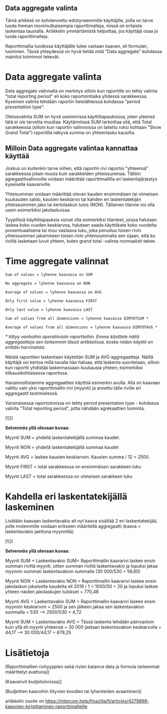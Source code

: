 ## Data aggregate valinta

Tämä artikkeli on kohdennettu edistyneemmille käyttäjille, joilla on tarve luoda hieman monimutkaisempia raporttimalleja, missä on erilaista laskentaa taustalla. Artikkelin ymmärtämistä helpottaa, jos käyttäjä osaa jo luoda raporttimalleja.

Raporttimallia luodessa käyttäjälle tulee vastaan kaavan, eli formulan, luominen. Tässä yhteydessä on hyvä tietää mitä "Data aggregate" kohdassa mainitut toiminnot tekevät.

# **Data aggregate valinta**

Data aggregate valinnalla on merkitys silloin kun raportille on tehty valinta "total reporting period" eli koko raportointiaika yhdessä sarakkeessa. Kyseinen valinta tehdään raportin tietolähteissä kohdassa "period presentation type".

Oletusvalinta SUM on hyvä useimmissa käyttötapauksissa, joten yleensä tätä ei ole tarvetta muuttaa. Käytännössä SUM tarkoittaa sitä, että Total sarakkeessa (silloin kun raportin valinnoissa on laitettu ruksi kohtaan ”Show Grand Total”) raportilla näkyvä summa on yhteenlasku kausilta.

## **Milloin Data aggregate valintaa kannattaa käyttää**

Joskus on kuitenkin tarve siihen, että raportin rivi raportoi "yhteensä" sarakkeessa jotain muuta kuin sarakkeiden yhteissummaa. Tällöin agregaattivalinnoilla voidaan määrittää raporttimallilla eri laskentajärjestys kyseiselle kaavariville.

Yhteisumman voidaan määrittää olevan kauden ensimmäisen tai viimeisen kuukauden saldo, kausien keskiarvo tai kahden eri laskentatekijän yhteissummien jako tai kertolaskun tulos (NON). Tällainen tilanne voi olla usein esimerkiksi jakolaskuissa.

Tyypillisiä käyttötapauksia voivat olla esimerkiksi tilanteet, joissa halutaan laskea koko vuoden keskiarvoa, halutaan saada käyttökate koko vuodelta prosentuaalisena tai muu vastaava luku, joka perustuu toisen rivin yhteissumman jakamiseen toisen rivin yhteissummalla sen sijaan, että ko. riviltä lasketaan luvut yhteen, kuten grand total -valinta normaalisti tekee.

# **Time aggregate valinnat**

```
Sum of values = lyhenne kaavassa on SUM  

```
```
No aggregate = lyhenne kaavassa on NON  

```
```
Average of values = lyhenne kaavassa on AVG  

```
```
Only first value = lyhenne kaavassa FIRST  

```
```
Only last value = lyhenne kaavassa LAST  

```
```
Sum of values from all dimensions = lyhenne kaavassa DIMTOTSUM *   

```
```
Average of values from all dimensions = lyhenne kaavassa DIMTOTAVG *
```

 *\* liittyy vanhoihin operatiivisiin raportteihin. Emme käsittele näitä aggregaatteja sen tarkemmin tässä artikkelissa, koska niiden käyttö on erittäin harvinaista*.

Näistä raporttien laskentaan käytettän SUM ja AVG aggregaatteja. Näillä käyttäjä voi kertoa millä tavalla hän haluaa, että laskenta suoritetaan, silloin kun raportti yhdistää laskennassaan kuukausia yhteen; esimerkiksi tilikausikohtaisessa raportissa.

Havainnollistamme aggregaattien käyttöä esimerkin avulla. Alla on kaavaan valittu vain yksi raporttimallin rivi (myynti) ja annettu tälle riville eri aggregaatit testimielessä.

Varsinaisessa raportoinnissa on tehty period presentation type - kohdassa valinta "Total reporting period", jotta nähdään agrekaattien toiminta.

[![](

**Selvennös yllä olevaan kuvaa:** 

Myynti SUM = yhdellä laskentatekijällä summaa kaudet.

Myynti NON = yhdellä laskentatekijällä summaa kaudet

Myynti AVG = laskee kausien keskiarvon. Kausien summa / 12 = 2500.

Myynti FIRST = total sarakkeessa on ensimmäisen sarakkeen luku

Myynti LAST = total sarakkeessa on viimeisen sarakkeen luku

# **Kahdella eri laskentatekijällä laskeminen**

Lisätään kaavaan laskentavakio eli nyt kaava sisältää 2 eri laskentatekijää, joille molemmille voidaan erikseen määritellä aggregaatti (kaava = laskentavakio jaettuna myynnillä).

[![](

**Selvennös yllä olevaan kuvaa:** 

Myynti SUM + Laskentavakio SUM= Raporttimallin kaavarivi laskee ensin summan riviltä myynti, sitten summan riviltä laskentavakio ja lopuksi jakaa myynnin summan laskentavakion summalla (30 000/530 = 56,60)

Myynti NON + Laskentavakio NON = Raporttimallin kaavarivi laskee ensin jakolaskun jokaiselta kaudelta eli 2019 / 1 = 1000/50 = 20 ja lopuksi laskee yhteen näiden jakolaskujen tulokset = 770,48

Myynti AVG + Laskentavakio SUM = Raporttimallin kaavarivi laskee ensin myynnin keskiarvon = 2500 ja sen jälkeen jakaa sen laskentavakion summalla = 530 --> 2500/530 = 4,72

Myynti SUM + Laskentavakio AVG = Tässä laskenta tehdään päinvastoin kuin yllä eli myynti yhteensä = 30 000 jaetaan laskentavakion keskiarvolla = 44,17 --> 30 000/44,17 = 679,25

# Lisätietoja

[Raporttimallien rivityyppien sekä rivien balance data ja formula tarkemmat määrittelyt avattuna](

[Kaavarivit budjetoinnissa](

[Budjettien kaavoihin liityvien koodien tai lyhenteiden avaaminen](



artikkelin osoite on https://intercom.help/finazilla/fi/articles/4279898-kaavojen-kirjoittaminen-raporttimalleille

